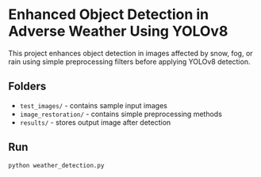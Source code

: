 # Enhanced Object Detection in Adverse Weather Using YOLOv8

This project enhances object detection in images affected by snow, fog, or rain using simple preprocessing filters before applying YOLOv8 detection.

## Folders

- `test_images/` - contains sample input images
- `image_restoration/` - contains simple preprocessing methods
- `results/` - stores output image after detection

## Run

```bash
python weather_detection.py



